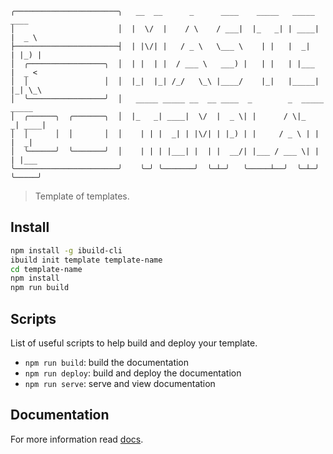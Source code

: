 ```
╭───────────────────────╮   __  __      _      ____    _____   _____   ____   
│                       │  |  \/  |    / \    / ___|  |_   _| | ____| |  _ \  
├───────────────────────┤  | |\/| |   / _ \   \___ \    | |   |  _|   | |_) |
│  ╭─────────────────╮  │  | |  | |  / ___ \   ___) |   | |   | |___  |  _ <  
│  │                 │  │  |_|  |_| /_/   \_\ |____/    |_|   |_____| |_| \_\
│  ╰─────────────────╯  │   _____ _____ __  __ ____  _        _  _____ _____  
│  ╭──────╮  ╭───────╮  │  |_   _| ____|  \/  |  _ \| |      / \|_   _| ____|
│  │      │  │       │  │    | | |  _| | |\/| | |_) | |     / _ \ | | |  _|   
│  ╰──────╯  ╰───────╯  │    | | | |___| |  | |  __/| |___ / ___ \| | | |___  
╰───────────────────────╯    ╰─╯ ╰───────╯  ╰─┴─╯   ╰─────┴──╯  ╰─┴─╯ ╰─────╯
```
> Template of templates.


## Install

``` bash
npm install -g ibuild-cli
ibuild init template template-name
cd template-name
npm install
npm run build
```


## Scripts

List of useful scripts to help build and deploy your template.

- `npm run build`: build the documentation
- `npm run deploy`: build and deploy the documentation
- `npm run serve`: serve and view documentation


## Documentation

For more information read [docs](http://ibuildio-templates.github.io/template).
